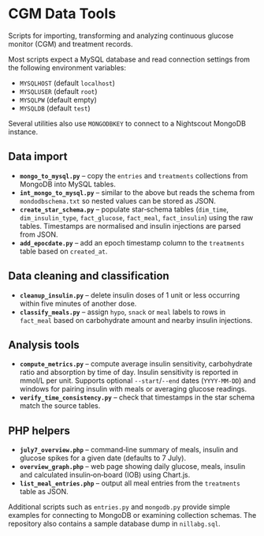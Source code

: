 # CGM Data Tools

Scripts for importing, transforming and analyzing continuous glucose monitor (CGM) and treatment records.

Most scripts expect a MySQL database and read connection settings from the following environment variables:

- `MYSQLHOST` (default `localhost`)
- `MYSQLUSER` (default `root`)
- `MYSQLPW`   (default empty)
- `MYSQLDB`   (default `test`)

Several utilities also use `MONGODBKEY` to connect to a Nightscout MongoDB instance.

## Data import

- **`mongo_to_mysql.py`** – copy the `entries` and `treatments` collections from MongoDB into MySQL tables.
- **`int_mongo_to_mysql.py`** – similar to the above but reads the schema from `mondodbschema.txt` so nested values can be stored as JSON.
- **`create_star_schema.py`** – populate star‑schema tables (`dim_time`, `dim_insulin_type`, `fact_glucose`, `fact_meal`, `fact_insulin`) using the raw tables. Timestamps are normalised and insulin injections are parsed from JSON.
- **`add_epocdate.py`** – add an epoch timestamp column to the `treatments` table based on `created_at`.

## Data cleaning and classification

- **`cleanup_insulin.py`** – delete insulin doses of 1 unit or less occurring within five minutes of another dose.
- **`classify_meals.py`** – assign `hypo`, `snack` or `meal` labels to rows in `fact_meal` based on carbohydrate amount and nearby insulin injections.

## Analysis tools

- **`compute_metrics.py`** – compute average insulin sensitivity, carbohydrate ratio and absorption by time of day. Insulin sensitivity is reported in mmol/L per unit. Supports optional `--start`/`--end` dates (`YYYY-MM-DD`) and windows for pairing insulin with meals or averaging glucose readings.
- **`verify_time_consistency.py`** – check that timestamps in the star schema match the source tables.

## PHP helpers

- **`july7_overview.php`** – command‑line summary of meals, insulin and glucose spikes for a given date (defaults to 7 July).
- **`overview_graph.php`** – web page showing daily glucose, meals, insulin and calculated insulin‑on‑board (IOB) using Chart.js.
- **`list_meal_entries.php`** – output all meal entries from the `treatments` table as JSON.

Additional scripts such as `entries.py` and `mongodb.py` provide simple examples for connecting to MongoDB or examining collection schemas. The repository also contains a sample database dump in `nillabg.sql`.

